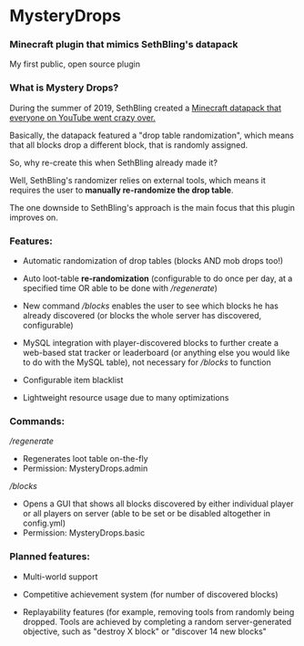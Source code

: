 # MysteryDrops
### Minecraft plugin that mimics SethBling's datapack

My first public, open source plugin
  
### What is Mystery Drops?
  During the summer of 2019, SethBling created a [Minecraft datapack that everyone on YouTube went crazy over.](https://www.youtube.com/watch?v=3JEXAZOrykQ)
  
  Basically, the datapack featured a "drop table randomization", which means that all blocks drop a different block, that is randomly assigned.
  
  So, why re-create this when SethBling already made it?

  Well, SethBling's randomizer relies on external tools, which means it requires the user to **manually re-randomize the drop table**.
  
  The one downside to SethBling's approach is the main focus that this plugin improves on.

### Features:
  - Automatic randomization of drop tables (blocks AND mob drops too!)

  - Auto loot-table **re-randomization** (configurable to do once per day, at a specified time OR able to be done with */regenerate*)
  
  - New command */blocks* enables the user to see which blocks he has already discovered (or blocks the whole server has discovered, configurable)

  - MySQL integration with player-discovered blocks to further create a web-based stat tracker or leaderboard (or anything else you would like to do with the MySQL table), not necessary for */blocks* to function
  
  - Configurable item blacklist
  
  - Lightweight resource usage due to many optimizations

### Commands:

*/regenerate*
- Regenerates loot table on-the-fly
- Permission: MysteryDrops.admin

*/blocks*
- Opens a GUI that shows all blocks discovered by either individual player or all players on server (able to be set or be disabled altogether in config.yml)
- Permission: MysteryDrops.basic 

### Planned features:
  - Multi-world support
  
  - Competitive achievement system (for number of discovered blocks)
  
  - Replayability features (for example, removing tools from randomly being dropped. Tools are achieved by completing a random server-generated objective, such as "destroy X block" or "discover 14 new blocks"

